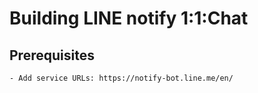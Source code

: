 # Building LINE notify 1:1:Chat

## Prerequisites
    - Add service URLs: https://notify-bot.line.me/en/

